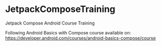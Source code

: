 # JetpackComposeTraining
Jetpack Compose Android Course Training

Following Android Basics with Compose course available on:
https://developer.android.com/courses/android-basics-compose/course